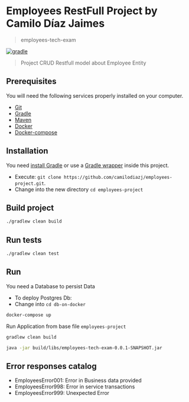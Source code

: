 # Employees RestFull Project by Camilo Díaz Jaimes

> employees-tech-exam

[![gradle](https://img.shields.io/badge/gradle-v5.0.X-yellow.svg)](https://gradle.org/install/)

> Project CRUD Restfull model about Employee Entity

## Prerequisites

You will need the following services properly installed on your computer.

* [Git](http://git-scm.com/)
* [Gradle](https://gradle.org)
* [Maven](https://maven.apache.org/)
* [Docker](https://www.docker.com/)
* [Docker-compose](https://docs.docker.com/compose/install/)

## Installation

You need [install Gradle](http://www.gradle.org/installation) or use a [Gradle wrapper](http://www.gradle.org/docs/current/userguide/gradle_wrapper.html) inside this project.

* Execute: `git clone https://github.com/camilodiazj/employees-project.git`.
* Change into the new directory `cd employees-project`

## Build project

```bash
./gradlew clean build
```

## Run tests

```bash
./gradlew clean test
```

## Run
You need a Database to persist Data
* To deploy Postgres Db:
* Change into `cd db-on-docker`
```bash
docker-compose up
```
Run Application from base file `employees-project`
```bash
gradlew clean build

java -jar build/libs/employees-tech-exam-0.0.1-SNAPSHOT.jar
```

## Error responses catalog

* EmployeesError001: Error in Business data provided
* EmployeesError998: Error in service transactions
* EmployeesError999: Unexpected Error


